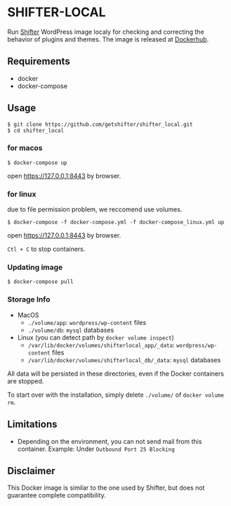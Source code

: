 # SHIFTER-LOCAL

Run [Shifter](https://getshifter.io/) WordPress image localy for checking and correcting the behavior of plugins and themes. The image is released at [Dockerhub](https://hub.docker.com/r/getshifter/shifter_local/).

## Requirements

- docker
- docker-compose

## Usage


```
$ git clone https://github.com/getshifter/shifter_local.git
$ cd shifter_local
```

### for macos

```
$ docker-compose up
```

open https://127.0.0.1:8443 by browser.

### for linux

due to file permission problem, we reccomend use volumes.

```
$ docker-compose -f docker-compose.yml -f docker-compose_linux.yml up
```

open https://127.0.0.1:8443 by browser.

`Ctl + C` to stop containers.

### Updating image

```
$ docker-compose pull
```

### Storage Info

- MacOS
  - `./volume/app`: `wordpress/wp-content` files
  - `./volume/db`: `mysql` databases
- Linux (you can detect path by `docker volume inspect`)
  - `/var/lib/docker/volumes/shifterlocal_app/_data`: `wordpress/wp-content` files
  - `/var/lib/docker/volumes/shifterlocal_db/_data`: `mysql` databases

All data will be persisted in these directories, even if the Docker containers are stopped.

To start over with the installation, simply delete `./volume/` of `docker volume rm`.

## Limitations

- Depending on the environment, you can not send mail from this container. Example: Under `Outbound Port 25 Blocking`

## Disclaimer

This Docker image is similar to the one used by Shifter, but does not guarantee complete compatibility.
